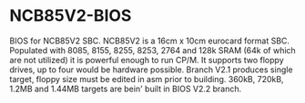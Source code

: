 NCB85V2-BIOS
============

BIOS for NCB85V2 SBC. NCB85V2 is a 16cm x 10cm eurocard format SBC. Populated with 8085, 8155, 8255, 8253, 2764
and 128k SRAM (64k of which are not utilized) it is powerful enough to run CP/M. It supports two floppy drives, up to four would be hardware possible. Branch V2.1 produces single target, floppy size must be edited in asm prior to building. 360kB, 720kB, 1.2MB and 1.44MB targets are bein' built in BIOS V2.2 branch.

